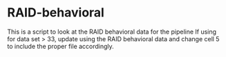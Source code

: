 # RAID-behavioral
This is a script to look at the RAID behavioral data for the pipeline
If using for data set > 33, update using the RAID behavioral data and change cell 5 to include the proper file accordingly.

